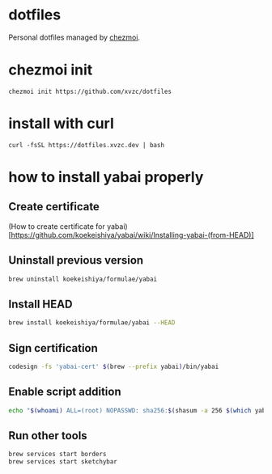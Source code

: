 # dotfiles
Personal dotfiles managed by [chezmoi](https://github.com/twpayne/chezmoi).

# chezmoi init
`chezmoi init https://github.com/xvzc/dotfiles`

# install with curl
`curl -fsSL https://dotfiles.xvzc.dev | bash`

# how to install yabai properly

## Create certificate
(How to create certificate for yabai)[https://github.com/koekeishiya/yabai/wiki/Installing-yabai-(from-HEAD)]

## Uninstall previous version
```sh
brew uninstall koekeishiya/formulae/yabai
```

## Install HEAD
```sh
brew install koekeishiya/formulae/yabai --HEAD
```

## Sign certification
```sh
codesign -fs 'yabai-cert' $(brew --prefix yabai)/bin/yabai
```

## Enable script addition
```sh
echo "$(whoami) ALL=(root) NOPASSWD: sha256:$(shasum -a 256 $(which yabai) | cut -d " " -f 1) $(which yabai) --load-sa" | sudo tee /private/etc/sudoers.d/yabai
```

## Run other tools
```bash
brew services start borders
brew services start sketchybar
```



